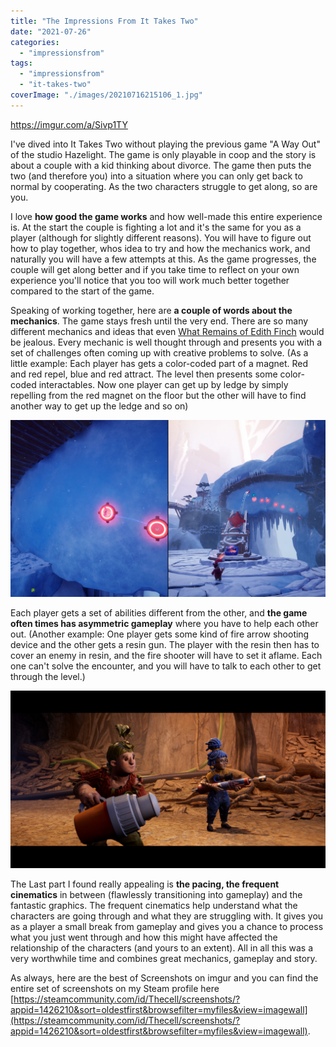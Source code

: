 ```yaml
---
title: "The Impressions From It Takes Two"
date: "2021-07-26"
categories: 
  - "impressionsfrom"
tags: 
  - "impressionsfrom"
  - "it-takes-two"
coverImage: "./images/20210716215106_1.jpg"
---
```


https://imgur.com/a/Sivp1TY

I've dived into It Takes Two without playing the previous game "A Way Out" of the studio Hazelight. The game is only playable in coop and the story is about a couple with a kid thinking about divorce. The game then puts the two (and therefore you) into a situation where you can only get back to normal by cooperating. As the two characters struggle to get along, so are you.

I love **how good the game works** and how well-made this entire experience is. At the start the couple is fighting a lot and it's the same for you as a player (although for slightly different reasons). You will have to figure out how to play together, whos idea to try and how the mechanics work, and naturally you will have a few attempts at this. As the game progresses, the couple will get along better and if you take time to reflect on your own experience you'll notice that you too will work much better together compared to the start of the game.

Speaking of working together, here are **a couple of words about the mechanics**. The game stays fresh until the very end. There are so many different mechanics and ideas that even [What Remains of Edith Finch](https://blog.thecell.eu/blog/2018/07/22/the-impressions-from-what-remains-of-edith-finch/) would be jealous. Every mechanic is well thought through and presents you with a set of challenges often coming up with creative problems to solve. (As a little example: Each player has gets a color-coded part of a magnet. Red and red repel, blue and red attract. The level then presents some color-coded interactables. Now one player can get up by ledge by simply repelling from the red magnet on the floor but the other will have to find another way to get up the ledge and so on)

[![](./images/20210712201434_1.jpg)](https://blog.thecell.eu/wp-content/uploads/2021/07/20210712201434_1.jpg)

Each player gets a set of abilities different from the other, and **the game often times has asymmetric gameplay** where you have to help each other out. (Another example: One player gets some kind of fire arrow shooting device and the other gets a resin gun. The player with the resin then has to cover an enemy in resin, and the fire shooter will have to set it aflame. Each one can't solve the encounter, and you will have to talk to each other to get through the level.)

[![](./images/20210702235155_1.jpg)](https://blog.thecell.eu/wp-content/uploads/2021/07/20210702235155_1.jpg)

The Last part I found really appealing is **the pacing, the frequent cinematics** in between (flawlessly transitioning into gameplay) and the fantastic graphics. The frequent cinematics help understand what the characters are going through and what they are struggling with. It gives you as a player a small break from gameplay and gives you a chance to process what you just went through and how this might have affected the relationship of the characters (and yours to an extent). All in all this was a very worthwhile time and combines great mechanics, gameplay and story.

As always, here are the best of Screenshots on imgur and you can find the entire set of screenshots on my Steam profile here [https://steamcommunity.com/id/Thecell/screenshots/?appid=1426210&sort=oldestfirst&browsefilter=myfiles&view=imagewall](https://steamcommunity.com/id/Thecell/screenshots/?appid=1426210&sort=oldestfirst&browsefilter=myfiles&view=imagewall).

